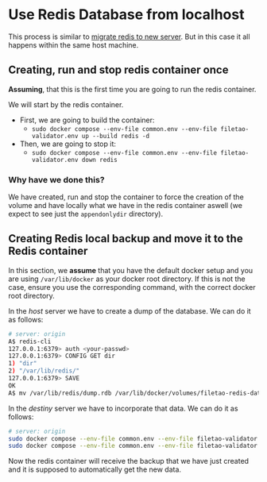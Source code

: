 # Use Redis Database from localhost

This process is similar to [migrate redis to new server](../redis/migrate-to-new-server.md). But in this case it all happens within the same host machine.

## Creating, run and stop redis container once

**Assuming**, that this is the first time you are going to run the redis container.

We will start by the redis container.

- First, we are going to build the container:
    - `sudo docker compose --env-file common.env --env-file filetao-validator.env up --build redis -d`
- Then, we are going to stop it:
    - `sudo docker compose --env-file common.env --env-file filetao-validator.env down redis`

### Why have we done this?
We have created, run and stop the container to force the creation of the volume and have locally what we have in the redis container aswell (we expect to see just the `appendonlydir` directory).

## Creating Redis local backup and move it to the Redis container

In this section, we **assume** that you have the default docker setup and you are using `/var/lib/docker` as your docker root directory. If this is not the case, ensure you use the corresponding command, with the correct docker root directory.

In the *host* server we have to create a dump of the database. We can do it as follows:
```bash
# server: origin
A$ redis-cli
127.0.0.1:6379> auth <your-passwd>
127.0.0.1:6379> CONFIG GET dir
1) "dir"
2) "/var/lib/redis/"
127.0.0.1:6379> SAVE
OK
A$ mv /var/lib/redis/dump.rdb /var/lib/docker/volumes/filetao-redis-data/_data/
```

In the *destiny* server we have to incorporate that data. We can do it as follows:
```bash
# server: origin
sudo docker compose --env-file common.env --env-file filetao-validator.env down redis
sudo docker compose --env-file common.env --env-file filetao-validator.env up --build redis -d
```

Now the redis container will receive the backup that we have just created and it is supposed to automatically get the new data.
